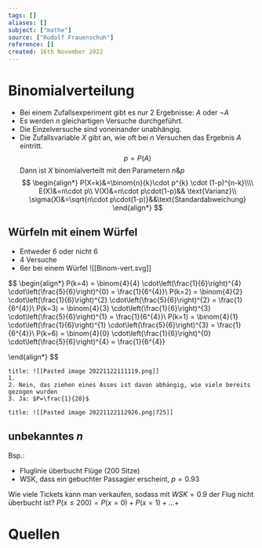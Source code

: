 ```yaml
---
tags: []
aliases: []
subject: ["mathe"]
source: ["Rudolf Frauenschuh"]
reference: []
created: 16th November 2022
---
```


# Binomialverteilung

- Bei einem Zufallsexperiment gibt es nur $2$ Ergebnisse: $A$ oder $\neg{A}$
- Es werden $n$ gleichartigen Versuche durchgeführt.
- Die Einzelversuche sind voneinander unabhängig.
- Die Zufallsvariable $X$ gibt an, wie oft bei $n$ Versuchen das Ergebnis $A$ eintritt.
$$p=P(A)$$
Dann ist $X$ binomialverteilt mit den Parametern $n\&p$
$$
\begin{align*}
P(X=k)&=\binom{n}{k}\cdot p^{k} \cdot (1-p)^{n-k}\\\\
E(X)&=n\cdot p\\
V(X)&=n\cdot p\cdot(1-p)&& \text{Varianz}\\
\sigma(X)&=\sqrt{n\cdot p\cdot(1-p)}&&\text{Standardabweichung}
\end{align*}
$$

## Würfeln mit einem Würfel
- Entweder 6 oder nicht 6
- 4 Versuche
- 6er bei einem Würfel
![[Binom-vert.svg]]

$$
\begin{align*}
P(k=4) = \binom{4}{4} \cdot\left(\frac{1}{6}\right)^{4} \cdot\left(\frac{5}{6}\right)^{0} = \frac{1}{6^{4}}\\
P(k=2) = \binom{4}{2} \cdot\left(\frac{1}{6}\right)^{2} \cdot\left(\frac{5}{6}\right)^{2} = \frac{1}{6^{4}}\\
P(k=3) = \binom{4}{3} \cdot\left(\frac{1}{6}\right)^{3} \cdot\left(\frac{5}{6}\right)^{1} = \frac{1}{6^{4}}\\
P(k=1) = \binom{4}{1} \cdot\left(\frac{1}{6}\right)^{1} \cdot\left(\frac{5}{6}\right)^{3} = \frac{1}{6^{4}}\\
P(k=6) = \binom{4}{0} \cdot\left(\frac{1}{6}\right)^{0} \cdot\left(\frac{5}{6}\right)^{4} = \frac{1}{6^{4}}


\end{align*}
$$


```ad-example
title: ![[Pasted image 20221122111119.png]]
1. 
2. Nein, das ziehen eines Asses ist davon abhängig, wie viele bereits gezogen wurden
3. Ja: $P=\frac{1}{20}$
```

```ad-example
title: ![[Pasted image 20221122112926.png|725]]

```

## unbekanntes $n$

Bsp.:
- Fluglinie überbucht Flüge (200 Sitze)
- WSK, dass ein gebuchter Passagier erscheint, $p=0.93$

Wie viele Tickets kann man verkaufen, sodass mit $WSK=0.9$ der Flug nicht überbucht ist?
$P(x\leq200)=P(x=0)+P(x=1)+\dots+$

# Quellen